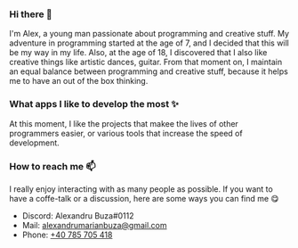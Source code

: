 ### Hi there 👋
I'm Alex, a young man passionate about programming and creative stuff. My adventure in programming started at the age of 7, and I decided that this will be my way in my life. Also, at the age of 18, I discovered that I also like creative things like artistic dances, guitar. From that moment on, I maintain an equal balance between programming and creative stuff, because it helps me to have an out of the box thinking.

### What apps I like to develop the most ✨
At this moment, I like the projects that makee the lives of other programmers easier, or various tools that increase the speed of development.

### How to reach me 📫
I really enjoy interacting with as many people as possible. If you want to have a coffe-talk or a discussion, here are some ways you can find me 😋
- Discord: Alexandru Buza#0112
- Mail: <alexandrumarianbuza@gmail.com>
- Phone: [+40 785 705 418](tel:+40785705418)

